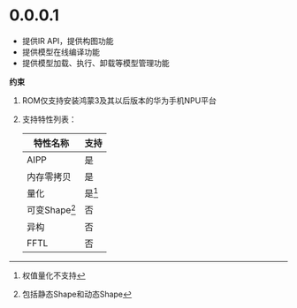 # 0.0.0.1

- 提供IR API，提供构图功能
- 提供模型在线编译功能
- 提供模型加载、执行、卸载等模型管理功能



**约束**

1. ROM仅支持安装鸿蒙3及其以后版本的华为手机NPU平台
2. 支持特性列表：


    | 特性名称       | 支持 |
    | -------------- | ---- |
    | AIPP           | 是   |
    | 内存零拷贝      | 是   |
    | 量化           | 是[^1]   |
    | 可变Shape[^2]      | 否   |
    | 异构           | 否   |
    | FFTL           | 否   |


[^1]:权值量化不支持
[^2]:包括静态Shape和动态Shape